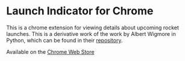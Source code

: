 # Launch Indicator for Chrome

This is a chrome extension for viewing details about upcoming rocket launches.
This is a derivative work of the work by Albert Wigmore in Python, which can be
found in their [repository](https://github.com/AlbertWigmore/LaunchCountdown).


Available on the [Chrome Web Store](https://goo.gl/LsYsoQ)
